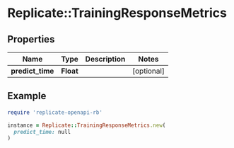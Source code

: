 # Replicate::TrainingResponseMetrics

## Properties

| Name | Type | Description | Notes |
| ---- | ---- | ----------- | ----- |
| **predict_time** | **Float** |  | [optional] |

## Example

```ruby
require 'replicate-openapi-rb'

instance = Replicate::TrainingResponseMetrics.new(
  predict_time: null
)
```

